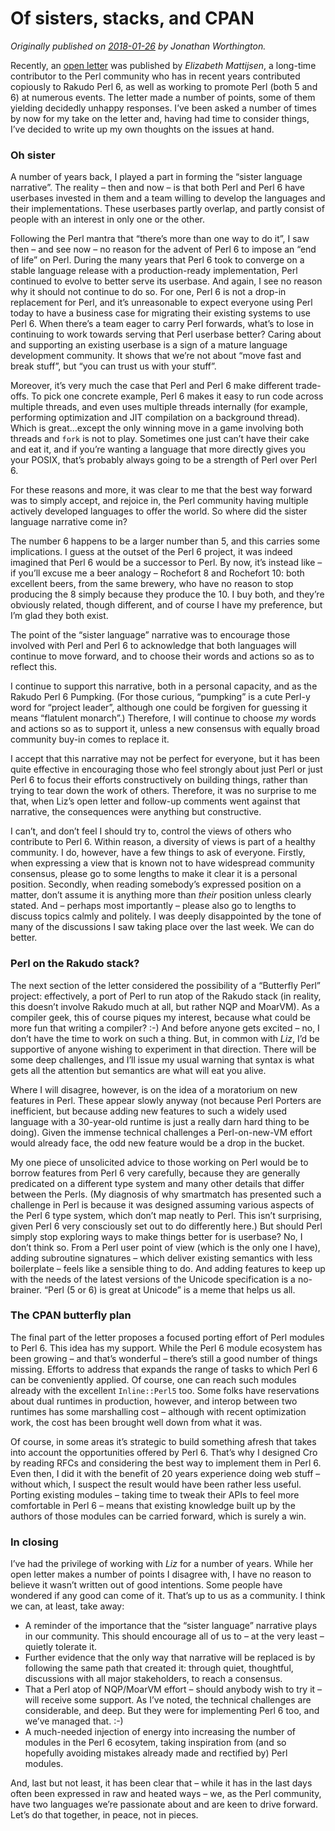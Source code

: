 # Of sisters, stacks, and CPAN
    
*Originally published on [2018-01-26](https://6guts.wordpress.com/2018/01/26/of-sisters-stacks-and-cpan/) by Jonathan Worthington.*

Recently, an [open letter](https://www.perl.com/article/an-open-letter-to-the-perl-community/) was published by *Elizabeth Mattijsen*, a long-time contributor to the Perl community who has in recent years contributed copiously to Rakudo Perl 6, as well as working to promote Perl (both 5 and 6) at numerous events. The letter made a number of points, some of them yielding decidedly unhappy responses. I’ve been asked a number of times by now for my take on the letter and, having had time to consider things, I’ve decided to write up my own thoughts on the issues at hand.

### Oh sister

A number of years back, I played a part in forming the “sister language narrative”. The reality – then and now – is that both Perl and Perl 6 have userbases invested in them and a team willing to develop the languages and their implementations. These userbases partly overlap, and partly consist of people with an interest in only one or the other.

Following the Perl mantra that “there’s more than one way to do it”, I saw then – and see now – no reason for the advent of Perl 6 to impose an “end of life” on Perl. During the many years that Perl 6 took to converge on a stable language release with a production-ready implementation, Perl continued to evolve to better serve its userbase. And again, I see no reason why it should not continue to do so. For one, Perl 6 is not a drop-in replacement for Perl, and it’s unreasonable to expect everyone using Perl today to have a business case for migrating their existing systems to use Perl 6. When there’s a team eager to carry Perl forwards, what’s to lose in continuing to work towards serving that Perl userbase better? Caring about and supporting an existing userbase is a sign of a mature language development community. It shows that we’re not about “move fast and break stuff”, but “you can trust us with your stuff”.

Moreover, it’s very much the case that Perl and Perl 6 make different trade-offs. To pick one concrete example, Perl 6 makes it easy to run code across multiple threads, and even uses multiple threads internally (for example, performing optimization and JIT compilation on a background thread). Which is great…except the only winning move in a game involving both threads and ``fork`` is not to play. Sometimes one just can’t have their cake and eat it, and if you’re wanting a language that more directly gives you your POSIX, that’s probably always going to be a strength of Perl over Perl 6.

For these reasons and more, it was clear to me that the best way forward was to simply accept, and rejoice in, the Perl community having multiple actively developed languages to offer the world. So where did the sister language narrative come in?

The number 6 happens to be a larger number than 5, and this carries some implications. I guess at the outset of the Perl 6 project, it was indeed imagined that Perl 6 would be a successor to Perl. By now, it’s instead like – if you’ll excuse me a beer analogy – Rochefort 8 and Rochefort 10: both excellent beers, from the same brewery, who have no reason to stop producing the 8 simply because they produce the 10. I buy both, and they’re obviously related, though different, and of course I have my preference, but I’m glad they both exist.

The point of the “sister language” narrative was to encourage those involved with Perl and Perl 6 to acknowledge that both languages will continue to move forward, and to choose their words and actions so as to reflect this.

I continue to support this narrative, both in a personal capacity, and as the Rakudo Perl 6 Pumpking. (For those curious, “pumpking” is a cute Perl-y word for “project leader”, although one could be forgiven for guessing it means “flatulent monarch”.) Therefore, I will continue to choose *my* words and actions so as to support it, unless a new consensus with equally broad community buy-in comes to replace it.

I accept that this narrative may not be perfect for everyone, but it has been quite effective in encouraging those who feel strongly about just Perl or just Perl 6 to focus their efforts constructively on building things, rather than trying to tear down the work of others. Therefore, it was no surprise to me that, when Liz’s open letter and follow-up comments went against that narrative, the consequences were anything but constructive.

I can’t, and don’t feel I should try to, control the views of others who contribute to Perl 6. Within reason, a diversity of views is part of a healthy community. I do, however, have a few things to ask of everyone. Firstly, when expressing a view that is known not to have widespread community consensus, please go to some lengths to make it clear it is a personal position. Secondly, when reading somebody’s expressed position on a matter, don’t assume it is anything more than *their* position unless clearly stated. And – perhaps most importantly – please also go to lengths to discuss topics calmly and politely. I was deeply disappointed by the tone of many of the discussions I saw taking place over the last week. We can do better.

### Perl on the Rakudo stack?

The next section of the letter considered the possibility of a “Butterfly Perl” project: effectively, a port of Perl to run atop of the Rakudo stack (in reality, this doesn’t involve Rakudo much at all, but rather NQP and MoarVM). As a compiler geek, this of course piques my interest, because what could be more fun that writing a compiler? :-) And before anyone gets excited – no, I don’t have the time to work on such a thing. But, in common with *Liz*, I’d be supportive of anyone wishing to experiment in that direction. There will be some deep challenges, and I’ll issue my usual warning that syntax is what gets all the attention but semantics are what will eat you alive.

Where I will disagree, however, is on the idea of a moratorium on new features in Perl. These appear slowly anyway (not because Perl Porters are inefficient, but because adding new features to such a widely used language with a 30-year-old runtime is just a really darn hard thing to be doing). Given the immense technical challenges a Perl-on-new-VM effort would already face, the odd new feature would be a drop in the bucket.

My one piece of unsolicited advice to those working on Perl would be to borrow features from Perl 6 very carefully, because they are generally predicated on a different type system and many other details that differ between the Perls. (My diagnosis of why smartmatch has presented such a challenge in Perl is because it was designed assuming various aspects of the Perl 6 type system, which don’t map neatly to Perl. This isn’t surprising, given Perl 6 very consciously set out to do differently here.) But should Perl simply stop exploring ways to make things better for is userbase? No, I don’t think so. From a Perl user point of view (which is the only one I have), adding subroutine signatures – which deliver existing semantics with less boilerplate – feels like a sensible thing to do. And adding features to keep up with the needs of the latest versions of the Unicode specification is a no-brainer. “Perl (5 or 6) is great at Unicode” is a meme that helps us all.

### The CPAN butterfly plan

The final part of the letter proposes a focused porting effort of Perl modules to Perl 6. This idea has my support. While the Perl 6 module ecosystem has been growing – and that’s wonderful – there’s still a good number of things missing. Efforts to address that expands the range of tasks to which Perl 6 can be conveniently applied. Of course, one can reach such modules already with the excellent `Inline::Perl5` too. Some folks have reservations about dual runtimes in production, however, and interop between two runtimes has some marshalling cost – although with recent optimization work, the cost has been brought well down from what it was.

Of course, in some areas it’s strategic to build something afresh that takes into account the opportunities offered by Perl 6. That’s why I designed Cro by reading RFCs and considering the best way to implement them in Perl 6. Even then, I did it with the benefit of 20 years experience doing web stuff – without which, I suspect the result would have been rather less useful. Porting existing modules – taking time to tweak their APIs to feel more comfortable in Perl 6 – means that existing knowledge built up by the authors of those modules can be carried forward, which is surely a win.

### In closing

I’ve had the privilege of working with *Liz* for a number of years. While her open letter makes a number of points I disagree with, I have no reason to believe it wasn’t written out of good intentions. Some people have wondered if any good can come of it. That’s up to us as a community. I think we can, at least, take away:

- A reminder of the importance that the “sister language” narrative plays in our community. This should encourage all of us to – at the very least – quietly tolerate it.
- Further evidence that the only way that narrative will be replaced is by following the same path that created it: through quiet, thoughtful, discussions with all major stakeholders, to reach a consensus.
- That a Perl atop of NQP/MoarVM effort – should anybody wish to try it – will receive some support. As I’ve noted, the technical challenges are considerable, and deep. But they were for implementing Perl 6 too, and we’ve managed that. :-)
- A much-needed injection of energy into increasing the number of modules in the Perl 6 ecosytem, taking inspiration from (and so hopefully avoiding mistakes already made and rectified by) Perl modules.

And, last but not least, it has been clear that – while it has in the last days often been expressed in raw and heated ways – we, as the Perl community, have two languages we’re passionate about and are keen to drive forward. Let’s do that together, in peace, not in pieces.
